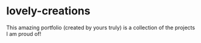 # lovely-creations
This amazing portfolio (created by yours truly) is a collection of the projects I am proud of! 
